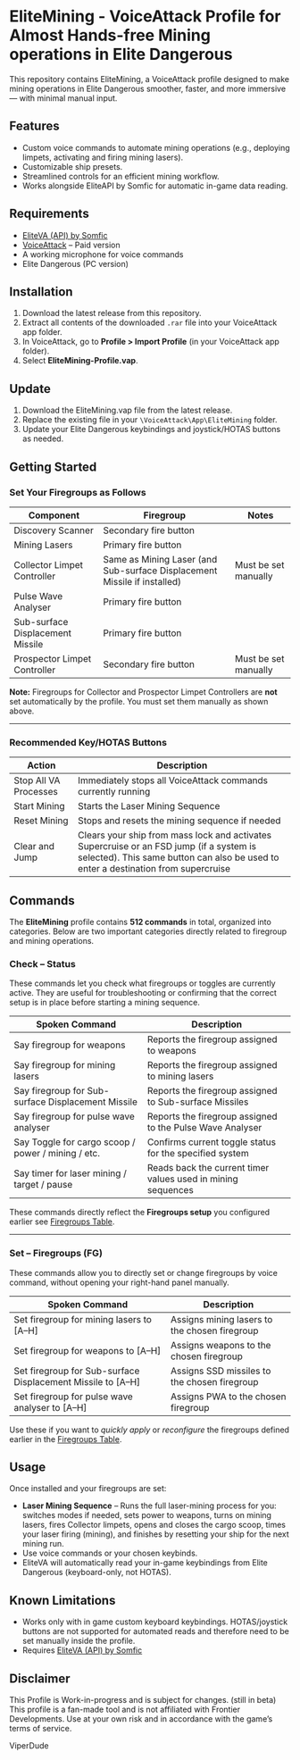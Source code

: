 # EliteMining - VoiceAttack Profile for Almost Hands-free Mining operations in Elite Dangerous

This repository contains EliteMining, a VoiceAttack profile designed to make mining operations in Elite Dangerous smoother, faster, and more immersive — with minimal manual input.

## Features
- Custom voice commands to automate mining operations (e.g., deploying limpets, activating and firing mining lasers).
- Customizable ship presets.
- Streamlined controls for an efficient mining workflow.
- Works alongside EliteAPI by Somfic for automatic in-game data reading.

## Requirements
- [EliteVA (API) by Somfic](https://docs.somfic.dev/projects/eliteva)
- [VoiceAttack](https://voiceattack.com/) – Paid version
- A working microphone for voice commands
- Elite Dangerous (PC version)

## Installation
1. Download the latest release from this repository.
2. Extract all contents of the downloaded `.rar` file into your VoiceAttack app folder.
3. In VoiceAttack, go to **Profile > Import Profile** (in your VoiceAttack app folder).
4. Select **EliteMining-Profile.vap**.

## Update
1. Download the EliteMining.vap file from the latest release.
2. Replace the existing file in your `\VoiceAttack\App\EliteMining` folder.
3. Update your Elite Dangerous keybindings and joystick/HOTAS buttons as needed.

## Getting Started

### Set Your Firegroups as Follows

| Component | Firegroup | Notes |
|-----------|-----------|-------|
| Discovery Scanner | Secondary fire button |  |
| Mining Lasers | Primary fire button |  |
| Collector Limpet Controller | Same as Mining Laser (and Sub-surface Displacement Missile if installed) | Must be set manually |
| Pulse Wave Analyser | Primary fire button |  |
| Sub-surface Displacement Missile | Primary fire button |  |
| Prospector Limpet Controller | Secondary fire button | Must be set manually |

**Note:** Firegroups for Collector and Prospector Limpet Controllers are **not** set automatically by the profile. You must set them manually as shown above.


---

### Recommended Key/HOTAS Buttons

| Action | Description |
|--------|------------|
| Stop All VA Processes | Immediately stops all VoiceAttack commands currently running |
| Start Mining | Starts the Laser Mining Sequence |
| Reset Mining | Stops and resets the mining sequence if needed |
| Clear and Jump | Clears your ship from mass lock and activates Supercruise or an FSD jump (if a system is selected). This same button can also be used to enter a destination from supercruise |


## Commands

The **EliteMining** profile contains **512 commands** in total, organized into categories. Below are two important categories directly related to firegroup and mining operations.

### Check – Status
These commands let you check what firegroups or toggles are currently active. They are useful for troubleshooting or confirming that the correct setup is in place before starting a mining sequence.  

| Spoken Command | Description |
|----------------|-------------|
| Say firegroup for weapons | Reports the firegroup assigned to weapons |
| Say firegroup for mining lasers | Reports the firegroup assigned to mining lasers |
| Say firegroup for Sub-surface Displacement Missile | Reports the firegroup assigned to Sub-surface Missiles |
| Say firegroup for pulse wave analyser | Reports the firegroup assigned to the Pulse Wave Analyser |
| Say Toggle for cargo scoop / power / mining / etc. | Confirms current toggle status for the specified system |
| Say timer for laser mining / target / pause | Reads back the current timer values used in mining sequences |

These commands directly reflect the **Firegroups setup** you configured earlier see [Firegroups Table](#set-your-firegroups-as-follows). 

---

### Set – Firegroups (FG)
These commands allow you to directly set or change firegroups by voice command, without opening your right-hand panel manually.  

| Spoken Command | Description |
|----------------|-------------|
| Set firegroup for mining lasers to [A–H] | Assigns mining lasers to the chosen firegroup |
| Set firegroup for weapons to [A–H] | Assigns weapons to the chosen firegroup |
| Set firegroup for Sub-surface Displacement Missile to [A–H] | Assigns SSD missiles to the chosen firegroup |
| Set firegroup for pulse wave analyser to [A–H] | Assigns PWA to the chosen firegroup |

Use these if you want to *quickly apply* or *reconfigure* the firegroups defined earlier in the [Firegroups Table](#set-your-firegroups-as-follows).  


## Usage
Once installed and your firegroups are set:

- **Laser Mining Sequence** – Runs the full laser-mining process for you: switches modes if needed, sets power to weapons, turns on mining lasers, fires Collector limpets, opens and closes the cargo scoop, times your laser firing (mining), and finishes by resetting your ship for the next mining run.
- Use voice commands or your chosen keybinds.
- EliteVA will automatically read your in-game keybindings from Elite Dangerous (keyboard-only, not HOTAS).
  
## Known Limitations
- Works only with in game custom keyboard keybindings. HOTAS/joystick buttons are not supported for automated reads and therefore need to be set manually inside the profile.
- Requires [EliteVA (API) by Somfic](https://docs.somfic.dev/projects/eliteva)

## Disclaimer
This Profile is Work-in-progress and is subject for changes. (still in beta) 
This profile is a fan-made tool and is not affiliated with Frontier Developments. Use at your own risk and in accordance with the game’s terms of service.


ViperDude


